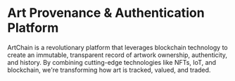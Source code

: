 # Art Provenance & Authentication Platform
 ArtChain is a revolutionary platform that leverages blockchain technology to create an immutable, transparent record of artwork ownership, authenticity, and history. By combining cutting-edge technologies like NFTs, IoT, and blockchain, we're transforming how art is tracked, valued, and traded.
